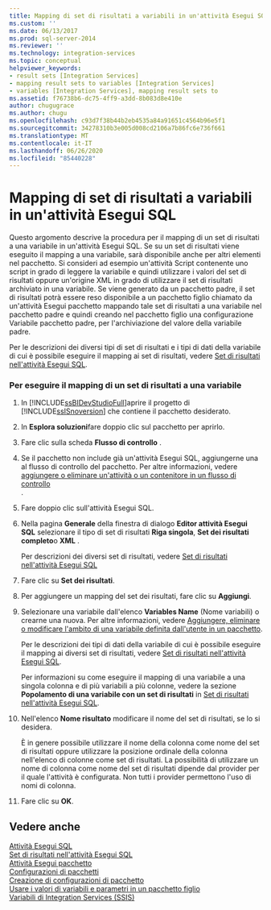 ```yaml
---
title: Mapping di set di risultati a variabili in un'attività Esegui SQL | Microsoft Docs
ms.custom: ''
ms.date: 06/13/2017
ms.prod: sql-server-2014
ms.reviewer: ''
ms.technology: integration-services
ms.topic: conceptual
helpviewer_keywords:
- result sets [Integration Services]
- mapping result sets to variables [Integration Services]
- variables [Integration Services], mapping result sets to
ms.assetid: f76738b6-dc75-4ff9-a3dd-8b083d8e410e
author: chugugrace
ms.author: chugu
ms.openlocfilehash: c93d7f38b44b2eb4535a84a91651c4564b96e5f1
ms.sourcegitcommit: 34278310b3e005d008cd2106a7b86fc6e736f661
ms.translationtype: MT
ms.contentlocale: it-IT
ms.lasthandoff: 06/26/2020
ms.locfileid: "85440228"
---
```

# <a name="map-result-sets-to-variables-in-an-execute-sql-task"></a>Mapping di set di risultati a variabili in un'attività Esegui SQL
  Questo argomento descrive la procedura per il mapping di un set di risultati a una variabile in un'attività Esegui SQL. Se su un set di risultati viene eseguito il mapping a una variabile, sarà disponibile anche per altri elementi nel pacchetto. Si consideri ad esempio un'attività Script contenente uno script in grado di leggere la variabile e quindi utilizzare i valori del set di risultati oppure un'origine XML in grado di utilizzare il set di risultati archiviato in una variabile. Se viene generato da un pacchetto padre, il set di risultati potrà essere reso disponibile a un pacchetto figlio chiamato da un'attività Esegui pacchetto mappando tale set di risultati a una variabile nel pacchetto padre e quindi creando nel pacchetto figlio una configurazione Variabile pacchetto padre, per l'archiviazione del valore della variabile padre.  
  
 Per le descrizioni dei diversi tipi di set di risultati e i tipi di dati della variabile di cui è possibile eseguire il mapping ai set di risultati, vedere [Set di risultati nell'attività Esegui SQL](control-flow/execute-sql-task.md).  
  
### <a name="to-map-a-result-set-to-a-variable"></a>Per eseguire il mapping di un set di risultati a una variabile  
  
1.  In [!INCLUDE[ssBIDevStudioFull](../includes/ssbidevstudiofull-md.md)]aprire il progetto di [!INCLUDE[ssISnoversion](../includes/ssisnoversion-md.md)] che contiene il pacchetto desiderato.  
  
2.  In **Esplora soluzioni**fare doppio clic sul pacchetto per aprirlo.  
  
3.  Fare clic sulla scheda **Flusso di controllo** .  
  
4.  Se il pacchetto non include già un'attività Esegui SQL, aggiungerne una al flusso di controllo del pacchetto. Per altre informazioni, vedere [aggiungere o eliminare un'attività o un contenitore in un flusso di controllo](control-flow/add-or-delete-a-task-or-a-container-in-a-control-flow.md)  
  .  
  
5.  Fare doppio clic sull'attività Esegui SQL.  
  
6.  Nella pagina **Generale** della finestra di dialogo **Editor attività Esegui SQL** selezionare il tipo di set di risultati **Riga singola**, **Set dei risultati completo**o **XML** .  
  
     Per descrizioni dei diversi set di risultati, vedere [Set di risultati nell'attività Esegui SQL](result-sets-in-the-execute-sql-task.md)  
  
7.  Fare clic su **Set dei risultati**.  
  
8.  Per aggiungere un mapping del set dei risultati, fare clic su **Aggiungi**.  
  
9. Selezionare una variabile dall'elenco **Variables Name** (Nome variabili) o crearne una nuova. Per altre informazioni, vedere [Aggiungere, eliminare o modificare l'ambito di una variabile definita dall'utente in un pacchetto](../../2014/integration-services/add-delete-change-scope-of-user-defined-variable-in-a-package.md).  
  
     Per le descrizioni dei tipi di dati della variabile di cui è possibile eseguire il mapping ai diversi set di risultati, vedere [Set di risultati nell'attività Esegui SQL](result-sets-in-the-execute-sql-task.md).  
  
     Per informazioni su come eseguire il mapping di una variabile a una singola colonna e di più variabili a più colonne, vedere la sezione **Popolamento di una variabile con un set di risultati** in [Set di risultati nell'attività Esegui SQL](control-flow/execute-sql-task.md).  
  
10. Nell'elenco **Nome risultato** modificare il nome del set di risultati, se lo si desidera.  
  
     È in genere possibile utilizzare il nome della colonna come nome del set di risultati oppure utilizzare la posizione ordinale della colonna nell'elenco di colonne come set di risultati. La possibilità di utilizzare un nome di colonna come nome del set di risultati dipende dal provider per il quale l'attività è configurata. Non tutti i provider permettono l'uso di nomi di colonna.  
  
11. Fare clic su **OK**.  
  
## <a name="see-also"></a>Vedere anche  
 [Attività Esegui SQL](control-flow/execute-sql-task.md)   
 [Set di risultati nell'attività Esegui SQL](result-sets-in-the-execute-sql-task.md)   
 [Attività Esegui pacchetto](control-flow/execute-package-task.md)   
 [Configurazioni di pacchetti](../../2014/integration-services/package-configurations.md)   
 [Creazione di configurazioni di pacchetto](../../2014/integration-services/create-package-configurations.md)   
 [Usare i valori di variabili e parametri in un pacchetto figlio](../../2014/integration-services/use-the-values-of-variables-and-parameters-in-a-child-package.md)   
 [Variabili di Integration Services &#40;SSIS&#41;](integration-services-ssis-variables.md)  
  
  
